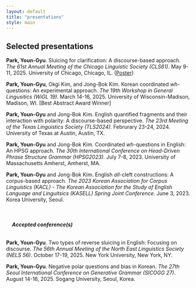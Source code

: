 ```yaml
---
layout: default
title: "presentations"
style: main
---
```


## Selected presentations

<!--**Park, Youn-Gyu**. Reverse sluicing in English: A discourse-based approach. *2025 Summer Conference of Korean Society for Language and Information (KSLI)*. June 14, 2025. Kyungpook National University, Daegu.-->

**Park, Youn-Gyu**. Sluicing for clarification: A discourse-based approach. *The 61st Annual Meeting of the Chicago Linguistic Society (CLS61)*. May 9-11, 2025. University of Chicago, Chicago, IL. ([Poster](https://youngyu-park.github.io/assets/downloads/park_2025_clarification_sluicing_poster_CLS.pdf))

**Park, Youn-Gyu**, Okgi Kim, and Jong-Bok Kim. Korean coordinated *wh*-questions: An experimental approach. *The 19th Workshop in General Lingusitics (WiGL 19).* March 14-16, 2025. University of Wisconsin-Madison, Madison, WI. [Best Abstract Award Winner]

<!--**Park, Youn-Gyu**.  Sluicing for clarification: A discourse-based approach. *The 17th Annual Meeting of the Illinois Language and Linguistics Society (ILLS17)*.  March 7-8, 2025. University of Illinois Urbana-Champaign, Urbana, IL.-->

<!--**Park, Youn-Gyu**, Okgi Kim, and Jonb-Bok Kim.  Korean coordinated *wh*-questions: A theoretical and experimental perspective. *2024 Research Workshop on Fragments in Seoul*.  September 7, 2024. Kyung Hee University, Seoul, South Korea.-->

<!--**Park, Youn-Gyu** and Okgi Kim. Similarities and differences between coordinated wh-questions in English and Korean. *Joint Workshop of Department of Language and Information, PNU & Institute for the Study of Language and Information, KHU (KHU-ISLI)*. April 26, 2024. Pusan National University, Busan, South Korea.-->

**Park, Youn-Gyu** and Jong-Bok Kim. English quantified fragments and their interaction with polarity: A discourse-based perspective. *The 23rd Meeting of the Texas Linguistics Society (TLS2024)*. Februrary 23-24, 2024. University of Texas at Austin, Austin, TX.

<!--**Park, Youn-Gyu**. Quatified fragments in English: A corpus-based perspective. *The 2023 LSK Young Scholar Symposium.* December 8 2023. Korea University, Seoul.-->

**Park, Youn-Gyu** and Jong-Bok Kim. Coordinated *wh*-questions in English: An HPSG approach. *The 30th International Conference on Head-Driven Phrase Structure Grammar (HPSG2023).* July 7-8, 2023. University of Massachusetts Amherst, Amherst, MA.

<!--**Park, Youn-Gyu** and Jong-Bok Kim. English all-cleft constructions: A construction-based approach. The 24th Annual International Conference of the English Department (AICED-24).* June 9-11 2023. University of Bucharest, Bucharest. Romania.-->

**Park, Youn-Gyu** and Jong-Bok Kim. English *all*-cleft constructions: A corpus-based approach. *The 2023 Korean Association for Corpus Linguistics (KACL) - The Korean Association for the Study of English Language and Linguitsics (KASELL) Spring Joint Conference.* June 3, 2023. Korea University, Seoul.

<!--**Park, Youn-Gyu** and Jong-Bok Kim. Coordinated *wh*-questions in English: A corpus-based approach. *The 39th Northwest Linguistics Conference (NWLC39).* May 13-14 2023. University of Victoria, Victoria. Canada.-->

<!--**Park, Youn-Gyu**. English emphatic reflexives: A corpus-based approach. *The 2021 Fall Linguistic Society of Korea Young Scholar Symposium.* October 22 2021. Kyung Hee University, Seoul. South Korea.-->


<br/>


###### &nbsp; &nbsp; **Accepted conference(s)**
**Park, Youn-Gyu**. Two types of reverse sluicing in English: Focusing on discourse. *The 56th Annual Meeting of the North East Linguistics Society (NELS 56)*. October 17-19, 2025. New York University, New York, NY.

**Park, Youn-Gyu**. Negative polar questions and bias in Korean. *The 27th Seoul International Conference on Generative Grammar (SICOGG 27)*. August 14-16, 2025. Sogang University, Seoul, Korea.

<!--**Park, Youn-Gyu** and Jong-Bok Kim. English quantified fragments: A corpus-based approach. *The 16th Annual Meeting of the Illinois Language and Linguistics Society (ILLS16)*.  March 1-2, 2024. University of Illinois Urbana-Champaign, Urbana, Illinois. [Travel grant winner]-->